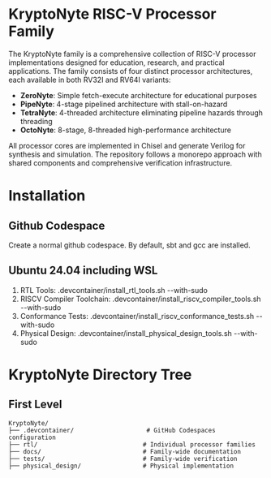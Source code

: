 # KryptoNyte RISC-V Processor Family

The KryptoNyte family is a comprehensive collection of RISC-V processor implementations designed for education, research, and practical applications. The family consists of four distinct processor architectures, each available in both RV32I and RV64I variants:

- **ZeroNyte**: Simple fetch-execute architecture for educational purposes
- **PipeNyte**: 4-stage pipelined architecture with stall-on-hazard
- **TetraNyte**: 4-threaded architecture eliminating pipeline hazards through threading
- **OctoNyte**: 8-stage, 8-threaded high-performance architecture

All processor cores are implemented in Chisel and generate Verilog for synthesis and simulation. The repository follows a monorepo approach with shared components and comprehensive verification infrastructure.

# Installation

## Github Codespace

Create a normal github codespace. By default, sbt and gcc are installed.

## Ubuntu 24.04 including WSL

1. RTL Tools: .devcontainer/install_rtl_tools.sh --with-sudo
2. RISCV Compiler Toolchain: .devcontainer/install_riscv_compiler_tools.sh --with-sudo
3. Conformance Tests: .devcontainer/install_riscv_conformance_tests.sh --with-sudo
4. Physical Design: .devcontainer/install_physical_design_tools.sh --with-sudo


# KryptoNyte Directory Tree

## First Level
```
KryptoNyte/
├── .devcontainer/                    # GitHub Codespaces configuration
├── rtl/                             # Individual processor families
├── docs/                            # Family-wide documentation
├── tests/                           # Family-wide verification
├── physical_design/                 # Physical implementation
```

